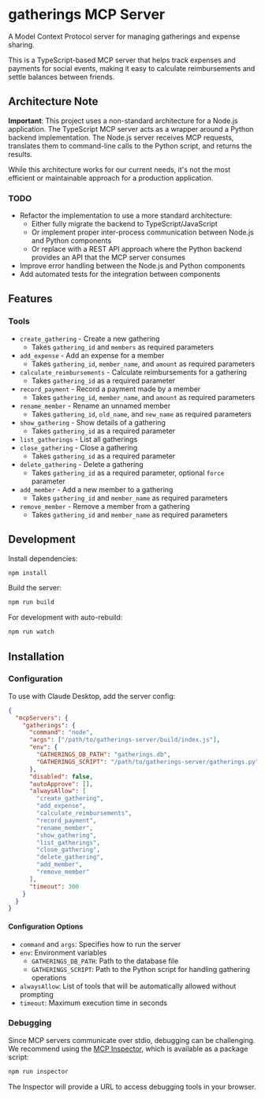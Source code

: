 # gatherings MCP Server

A Model Context Protocol server for managing gatherings and expense sharing.

This is a TypeScript-based MCP server that helps track expenses and payments for social events, making it easy to calculate reimbursements and settle balances between friends.

## Architecture Note

**Important**: This project uses a non-standard architecture for a Node.js application. The TypeScript MCP server acts as a wrapper around a Python backend implementation. The Node.js server receives MCP requests, translates them to command-line calls to the Python script, and returns the results.

While this architecture works for our current needs, it's not the most efficient or maintainable approach for a production application.

### TODO
- Refactor the implementation to use a more standard architecture:
  - Either fully migrate the backend to TypeScript/JavaScript
  - Or implement proper inter-process communication between Node.js and Python components
  - Or replace with a REST API approach where the Python backend provides an API that the MCP server consumes
- Improve error handling between the Node.js and Python components
- Add automated tests for the integration between components

## Features

### Tools
- `create_gathering` - Create a new gathering
  - Takes `gathering_id` and `members` as required parameters
- `add_expense` - Add an expense for a member
  - Takes `gathering_id`, `member_name`, and `amount` as required parameters
- `calculate_reimbursements` - Calculate reimbursements for a gathering
  - Takes `gathering_id` as a required parameter
- `record_payment` - Record a payment made by a member
  - Takes `gathering_id`, `member_name`, and `amount` as required parameters
- `rename_member` - Rename an unnamed member
  - Takes `gathering_id`, `old_name`, and `new_name` as required parameters
- `show_gathering` - Show details of a gathering
  - Takes `gathering_id` as a required parameter
- `list_gatherings` - List all gatherings
- `close_gathering` - Close a gathering
  - Takes `gathering_id` as a required parameter
- `delete_gathering` - Delete a gathering
  - Takes `gathering_id` as a required parameter, optional `force` parameter
- `add_member` - Add a new member to a gathering
  - Takes `gathering_id` and `member_name` as required parameters
- `remove_member` - Remove a member from a gathering
  - Takes `gathering_id` and `member_name` as required parameters

## Development

Install dependencies:
```bash
npm install
```

Build the server:
```bash
npm run build
```

For development with auto-rebuild:
```bash
npm run watch
```

## Installation

### Configuration

To use with Claude Desktop, add the server config:

```json
{
  "mcpServers": {
    "gatherings": {
      "command": "node",
      "args": ["/path/to/gatherings-server/build/index.js"],
      "env": {
        "GATHERINGS_DB_PATH": "gatherings.db",
        "GATHERINGS_SCRIPT": "/path/to/gatherings-server/gatherings.py"
      },
      "disabled": false,
      "autoApprove": [],
      "alwaysAllow": [
        "create_gathering",
        "add_expense",
        "calculate_reimbursements",
        "record_payment",
        "rename_member", 
        "show_gathering",
        "list_gatherings",
        "close_gathering",
        "delete_gathering",
        "add_member",
        "remove_member"
      ],
      "timeout": 300
    }
  }
}
```

#### Configuration Options

- `command` and `args`: Specifies how to run the server
- `env`: Environment variables
  - `GATHERINGS_DB_PATH`: Path to the database file
  - `GATHERINGS_SCRIPT`: Path to the Python script for handling gathering operations
- `alwaysAllow`: List of tools that will be automatically allowed without prompting
- `timeout`: Maximum execution time in seconds

### Debugging

Since MCP servers communicate over stdio, debugging can be challenging. We recommend using the [MCP Inspector](https://github.com/modelcontextprotocol/inspector), which is available as a package script:

```bash
npm run inspector
```

The Inspector will provide a URL to access debugging tools in your browser.
